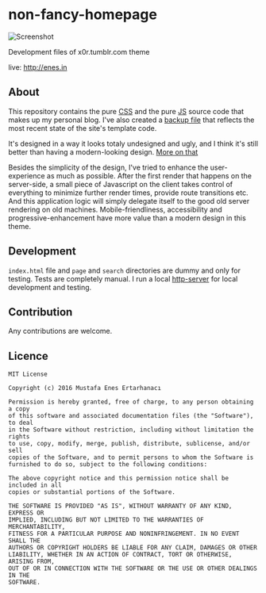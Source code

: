 # non-fancy-homepage

![Screenshot](https://raw.githubusercontent.com/scriptype/non-fancy-homepage/master/screenshot.png)

Development files of x0r.tumblr.com theme

live: http://enes.in

## About

This repository contains the pure [CSS](https://github.com/scriptype/non-fancy-homepage/blob/master/style.css) and the pure [JS](https://github.com/scriptype/non-fancy-homepage/blob/master/app.js) source code that makes up my personal blog. I've also created a [backup file](https://github.com/scriptype/non-fancy-homepage/blob/master/tumblr_backup.html) that reflects the most recent state of the site's template code.

It's designed in a way it looks totaly undesigned and ugly, and I think it's still better than having a modern-looking design. [More on that](http://brutalistwebsites.com/enes.in/)

Besides the simplicity of the design, I've tried to enhance the user-experience as much as possible. After the first render that happens on the server-side, a small piece of Javascript on the client takes control of everything to minimize further render times, provide route transitions etc. And this application logic will simply delegate itself to the good old server rendering on old machines. Mobile-friendliness, accessibility and progressive-enhancement have more value than a modern design in this theme.

## Development

`index.html` file and `page` and `search` directories are dummy and only for testing. Tests are completely manual. I run a local [http-server](https://www.npmjs.com/package/http-server) for local development and testing.

## Contribution

Any contributions are welcome.

## Licence
```
MIT License

Copyright (c) 2016 Mustafa Enes Ertarhanacı

Permission is hereby granted, free of charge, to any person obtaining a copy
of this software and associated documentation files (the "Software"), to deal
in the Software without restriction, including without limitation the rights
to use, copy, modify, merge, publish, distribute, sublicense, and/or sell
copies of the Software, and to permit persons to whom the Software is
furnished to do so, subject to the following conditions:

The above copyright notice and this permission notice shall be included in all
copies or substantial portions of the Software.

THE SOFTWARE IS PROVIDED "AS IS", WITHOUT WARRANTY OF ANY KIND, EXPRESS OR
IMPLIED, INCLUDING BUT NOT LIMITED TO THE WARRANTIES OF MERCHANTABILITY, 
FITNESS FOR A PARTICULAR PURPOSE AND NONINFRINGEMENT. IN NO EVENT SHALL THE
AUTHORS OR COPYRIGHT HOLDERS BE LIABLE FOR ANY CLAIM, DAMAGES OR OTHER
LIABILITY, WHETHER IN AN ACTION OF CONTRACT, TORT OR OTHERWISE, ARISING FROM,
OUT OF OR IN CONNECTION WITH THE SOFTWARE OR THE USE OR OTHER DEALINGS IN THE
SOFTWARE.
```
